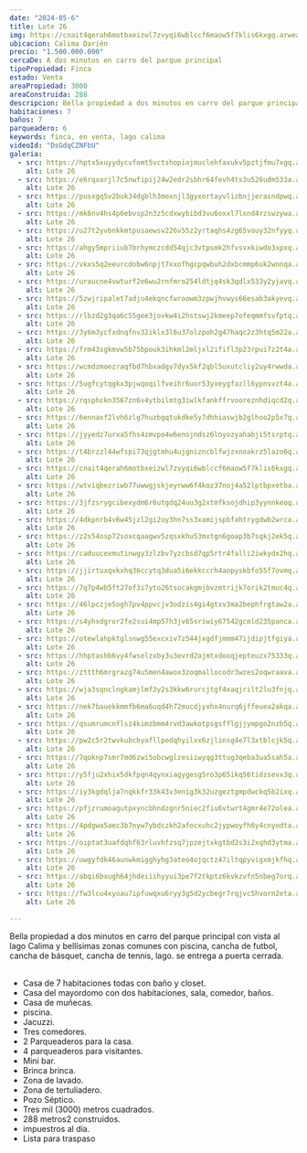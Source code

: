 ```yaml
---
date: "2024-05-6"
title: Lote 26
img: https://cnait4qerah6motbxeizwl7zvyqi6wblccf6maow5f7klis6kxgq.arweave.ar/E0CJ8gSID-Y6YbkRmy_5riCPWCsQi-YB1ul-paJeVc0
ubicacion: Calima Darién
precio: "1.500.000.000"
cercaDe: A dos minutos en carro del parque principal 
tipoPropiedad: Finca
estado: Venta
areaPropiedad: 3000
areaConstruida: 288
descripcion: Bella propiedad a dos minutos en carro del parque principal con vista al lago Calima y bellísimas zonas comunes con piscina, cancha de futbol, cancha de básquet, cancha de tennis, lago. Se entrega a puerta cerrada.
habitaciones: 7
baños: 7
parqueadero: 6
keywords: finca, en venta, lago calima
videoId: "DsGdqCZNFbU"
galeria:
  - src: https://hptx5xuyydycvfomt5vctshopiojmuclehfaxukv5pztjfmu7xgq.arweave.ar/O-d-3pjA8CqVzJ9qKcjuehyWUEshygvRVevzNJWU_c0
    alt: Lote 26
  - src: https://e6rqxarjl7c5nwfipij24w2edr2sbhr64fevh4ts3u526udm533a.arweave.ar/J6MLgilfxdbYqHoTrltEHHUgnj7hSVPyct07r1Bs7vY
    alt: Lote 26
  - src: https://pusxgq5v2buk34dgblh3moxnjl3gyxortayvlizbnjjerasndpwq.arweave.ar/fSVzQ7XQaK3wZgrPtjrtSvZsXdGYMVWjIWpSSIJNG-0
    alt: Lote 26
  - src: https://mk6nv4hs4p6ebvsp2n3z5cdxwybibd3vu6oxxl7lxnd4rzswzywa.arweave.ar/Yrza8PLj_EDWT9N3noh3tgKAj3WnnXuv67tHyOZWziw
    alt: Lote 26
  - src: https://u27t2yvbnkkmtpusaewsv226v55z2yrtaqhs4zg65vouy32nfyyq.arweave.ar/pr89YqFqlMm-kgEtKuter3udYjMEDy5k3u1dTG9NLjE
    alt: Lote 26
  - src: https://ahgy5mpriiub7brhymczcdd54qjc3vtpsmk2hfvsvxkiwdo3xpxq.arweave.ar/Ac2OsfFCKB-GJ8MFkQx95BIt1m-TFaOWsq3Uiw3bu-8
    alt: Lote 26
  - src: https://vkxs5q2eeurcdobw6npjt7xxofhgcpqwbuh2dxbcmmp6uk2wnnqa.arweave.ar/qq8uw0QlIiG4NvNemf73cU5hPhYND6HcImMf6itWa2A
    alt: Lote 26
  - src: https://uraucne4vwturf2e6wu2rnfmro254ldtjq4sk3qdlx533y2yjavq.arweave.ar/pEFBNJytp0iXRPWpqLSsi7XeLHNMOSVuA137veNYSCs
    alt: Lote 26
  - src: https://5zwjripalet7adju4ekqncfwroowm3zpwjhvwys66esab3akyevq.arweave.ar/7myYoeBZJ_ANNOEVBoi2i51mby-yT1tiXvEkAOwKwSs
    alt: Lote 26
  - src: https://rlbzd2g3qa6c55gee3jovkw4i2hstswj2kmeep7ofeqmmfsvfptq.arweave.ar/isOR6NuAPC70xCbS6qrcRo8pysnSmEI_7ikgxhZVK-c
    alt: Lote 26
  - src: https://3y6m3ycfxdnqfnv32iklx3l6u37olzpoh2g47haqc2z3htq5m22a.arweave.ar/3jzN4EW42wK2u9IUu-1-pv7l5e4-jc-cEBazs84dZrQ
    alt: Lote 26
  - src: https://frm43sgkmvw5b75bpouk3ihkml2mljxl2ififl3p23rpui7z2t4a.arweave.ar/LFnNyMplbdD_oXuoraDqYvTFpuvSCoKvb9bi-iP51Pg
    alt: Lote 26
  - src: https://wcmdzmoezraqfbd7hbxadgv7dyx5kf2qbl5uxutcliy2uy4rwwda.arweave.ar/sJg8scTMQQKEfzhuAZq_Hi_VF1AK-0vSYloxqmORtYY
    alt: Lote 26
  - src: https://5ugfcytqgkx3pjwqoqilfveihr6uor53yxeygfazll6ypnsvzt4a.arweave.ar/7QxRYnAyr7em0HQQstSIPH1HR7vFyYMUGVr9h7ZVzPg
    alt: Lote 26
  - src: https://rqsphckn3567zn6v4ytbilmtg3iwlkfankffrvooreznhdiqcd2q.arweave.ar/jCTziU3fffy31eYmFC2TNtFlqKBqiljVzoky040QEPU
    alt: Lote 26
  - src: https://6ennaxf2lvh6zlg7huzbgqtukdke5y7dhhiaswjb2glhoo2p5x7q.arweave.ar/8RrQXLpdT-ys3z0yE0J0UNRO4-M50AlZIdGWdztP7f8
    alt: Lote 26
  - src: https://jyyedz7urxa5fhs4zmvpo4w6enojndsz6loyozyahabji5tsrptq.arweave.ar/TjBB5_SNwdKeXMsq93LeI1yWjlny3YdnADgClHZyi-c
    alt: Lote 26
  - src: https://t4brzzl44wfspi73qjgtmhu4ujgnizncblfwjzxnoakrz5lazo6q.arweave.ar/nwMc5Xzliyej-4JNNh6cokzUZaIKy2Tm7XAVHPVgy70
    alt: Lote 26
  - src: https://cnait4qerah6motbxeizwl7zvyqi6wblccf6maow5f7klis6kxgq.arweave.ar/E0CJ8gSID-Y6YbkRmy_5riCPWCsQi-YB1ul-paJeVc0
    alt: Lote 26
  - src: https://wtviqbezriwb77uwwgjskjeyrww6f4koz37noj4a52lptbpxetba.arweave.ar/tOqIBJmKLB_-lrGTJSSYja3i8U7O_tcngO6W-YX3JMI
    alt: Lote 26
  - src: https://3jfzsrygcibexydm6r6utgdq24uu3g2xtmfksojdhip3yynnkeoq.arweave.ar/2kuZRwYSAkvgbPR9SZhw1ylNm1ebCqk5IzofvGGtUR0
    alt: Lote 26
  - src: https://4dkpnrb4v6w45jzl2gi2uy3hn7ss3xamijspbfahtrygdwb2wrca.arweave.ar/4NT2xDyvrc6nK9GRqmNnb-Ut3AxCZPCUB5xwYdg6tEQ
    alt: Lote 26
  - src: https://z2s54osp72soxcqaagwv5zqsxkhu53mxtgn6goap3b7sqkj2ek5q.arweave.ar/zqXeOk_-pOuKAAGtXuYSuo9O7ZeZm-M4D9h_KCk6Irs
    alt: Lote 26
  - src: https://caduucexmutinwgy3zlzbv7yzcbsd7qp5rtr4falli2iwkydx2hq.arweave.ar/EAdKCJdlJobY2N5XkNf4yIMh_g_sZx4UC1o0iysDvo8
    alt: Lote 26
  - src: https://jjirtuxqvkxhq36ccytq3dua5i6ekkccrh4aopyskbfo55f7ovmq.arweave.ar/SlEZ0vCqrnhvwhYnDY6A6jxFKEKJ-Ac_ElBK7vS_dVk
    alt: Lote 26
  - src: https://7q7p4wb5ft27of3i7yto26tsocakgmjbvzmtrijk7orik2tmuc4q.arweave.ar/_D7-WD0s9fcXaP4m7XpycICjMSGuWTihKvuihWpsoLk
    alt: Lote 26
  - src: https://46lpczje5ogh7pv4ppvcjv3odzis4gi4gtxv3ma2bephfrgtaw2a.arweave.ar/55bxZSTrjH--vHvqJNduHlEuGRw0712wGgkecsTTBbQ
    alt: Lote 26
  - src: https://s4yhxdgror2fe2sui4mp57h3jv65sriwiy67542gcmld235panca.arweave.ar/lzB7jNF0dFJqVEcY_vz7TX3ZRRZGPf7zRhMWPW-vA0Q
    alt: Lote 26
  - src: https://otewlahpktglsnwg55excxiv7z544jxgdfjmmm47ijdipjtfgiya.arweave.ar/dMllgO9UzLk2xu9JcV0V_nvOJuYZUsYzn0JGh6ZlMjA
    alt: Lote 26
  - src: https://hhptashb6vy4fwselzxby3u3evrd2ajmtxdooqjepteuzx75333q.arweave.ar/Od8wSOH1ccLaRF5uHG6bJWI9ASydxudBJHzJTN_93vc
    alt: Lote 26
  - src: https://zttth6mrgrazg74u5men4awox3zoqmallocodr3wzes2oqwraava.arweave.ar/zOcz-ZE0QZN_lOsI3gLOvvLoMAtbhOHHdsklp0LRACo
    alt: Lote 26
  - src: https://wja3sqnclngkamjlmf3y2s3kkw6rurcjtgf4xaqjrilt2lu3fnjq.arweave.ar/skG5QaJbTKAxK2F3jUtqVb0aREmZi8uCCYoXPS6bK1M
    alt: Lote 26
  - src: https://nek7bauekkmmfb6ma6uqd4h72mucdjyxhx4nurq6jffeuea2akqa.arweave.ar/aRXwgoRSmMKHzAepAfD_0yghpxc9-NpGHklKShAaAqA
    alt: Lote 26
  - src: https://qsumrumcnflsz4kimzbmm4rvd3awkotpsgsfflgjjympgo2nzb5q.arweave.ar/hKjI0YJpVyzxSGZCxnI1HsFlOm-RpFKsyU4Y8ztNyHs
    alt: Lote 26
  - src: https://pw2c5r2twvkubcbyafllpodqhyilxx6zjlinsg4e7l3xtblcjk5q.arweave.ar/fbQux1O1VUCIOAFWt7hwPhC739lK0NkbhPr3eYViSrs
    alt: Lote 26
  - src: https://7qoknp7smr7md6zwi5obcwglzesiiwyqg3ttug3qeba3ua5sah5a.arweave.ar/_Bymv_JkfsH7NkdcEVjLySSEWxA25zobcCBBugOyAfo
    alt: Lote 26
  - src: https://y5fju2xhix5dkfpqn4qynxiagygesg5ro3p65ikq56tidzsevx3q.arweave.ar/x0qaaudF-jUV8G8hht0ANgxJG7F23-6hUO-mgeZErfc
    alt: Lote 26
  - src: https://iy3kgdqlja7nqkkfr33k43v3enig3k32uzgeztgmpdwckq5b2ixq.arweave.ar/RjajDgtIPtgpRY72rm67I1Btq3qmTEzMzHjsJUOh0i8
    alt: Lote 26
  - src: https://pfjzrumoagutpxyncbhndzgnr5niec2fiu6vtwrt4gmr4e72olea.arweave.ar/eVOY0Y4BqTffDRBO0eTNj1qCC0VFPVnaM-GZHhP6csg
    alt: Lote 26
  - src: https://4pdgwa5aec3b7nyw7ybdczkh2afocxuhc2jypwoyfh6y4cnyodta.arweave.ar/48ZrA6Agth-3Fv4CMWVH0ArhXocWk4fZ2Cn9jgm4cOY
    alt: Lote 26
  - src: https://oiptat3uafdqhf63rluvhfzsq7jpzejtxkgtbd2s3i2xqhd3ytma.arweave.ar/ch8wT3QBRwOX24rpU5cyh9L8kTO6jTCPUto1eBx7xNg
    alt: Lote 26
  - src: https://uwgyfdk46aunwkmigghyhg3ateo4ojqctz47iltqpyvigxmjkfhq.arweave.ar/pY2CjVzwKNspiDGPg5tgmR3HJgKeefQucH4qg12JUU8
    alt: Lote 26
  - src: https://abqi6bxugh64jhdeiiihyyui3pe7f2tkptz6kvkzvfn5nbeg7orq.arweave.ar/AGCPBvQx_cScZEIQfGKI28ny6mp88-VVWalb1oSG-6M
    alt: Lote 26
  - src: https://fw3lcu4xyoau7ipfuwqxu6ryy3g5d2ycbegr7rqjvc5hvorn2eta.arweave.ar/LbaxU5fDgU-h5aWheno4xs3R6wIJDR_GCai6erot0SY
    alt: Lote 26

---
```


Bella propiedad a dos minutos en carro del parque principal con vista al lago Calima y bellísimas zonas comunes con piscina, cancha de futbol, cancha de básquet, cancha de tennis, lago.
se entrega a puerta cerrada.<br><br>

- Casa de 7 habitaciones todas con baño y closet.<br>
- Casa del mayordomo con dos habitaciones, sala, comedor, baños.<br>
- Casa de muñecas.<br>
- piscina.<br>
- Jacuzzi.<br>
- Tres comedores.<br>
- 2 Parqueaderos para la casa.<br>
- 4 parqueaderos para visitantes.<br>
- Mini bar.<br>
- Brinca brinca.<br>
- Zona de lavado.<br>
- Zona de tertuliadero.<br>
- Pozo Séptico.<br>
- Tres mil (3000) metros cuadrados.<br>
- 288 metros2 construidos.<br>
- impuestros al dia.<br>
- Lista para traspaso<br><br>